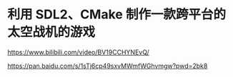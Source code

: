 # 利用 SDL2、CMake 制作一款跨平台的太空战机的游戏

https://www.bilibili.com/video/BV19CCHYNEvQ/

https://pan.baidu.com/s/1sTj6cp49sxvMWmfWGhvmgw?pwd=2bk8
